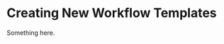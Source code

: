 [title]: # (Creating New Workflow Templates)
[tags]: # (XXX)
[priority]: # (5865)
# Creating New Workflow Templates
Something here.
